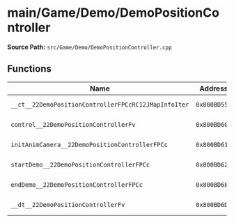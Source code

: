 # main/Game/Demo/DemoPositionController

**Source Path:** `src/Game/Demo/DemoPositionController.cpp`

## Functions

| Name | Address | Match % |
|------|---------|---------|
| `__ct__22DemoPositionControllerFPCcRC12JMapInfoIter` | `0x800BD550` | :white_check_mark: (100.0%) |
| `control__22DemoPositionControllerFv` | `0x800BD604` | :white_check_mark: (100.0%) |
| `initAnimCamera__22DemoPositionControllerFPCc` | `0x800BD614` | :white_check_mark: (100.0%) |
| `startDemo__22DemoPositionControllerFPCc` | `0x800BD620` | :white_check_mark: (100.0%) |
| `endDemo__22DemoPositionControllerFPCc` | `0x800BD68C` | :white_check_mark: (100.0%) |
| `__dt__22DemoPositionControllerFv` | `0x800BD6DC` | :x: (95.7%) |